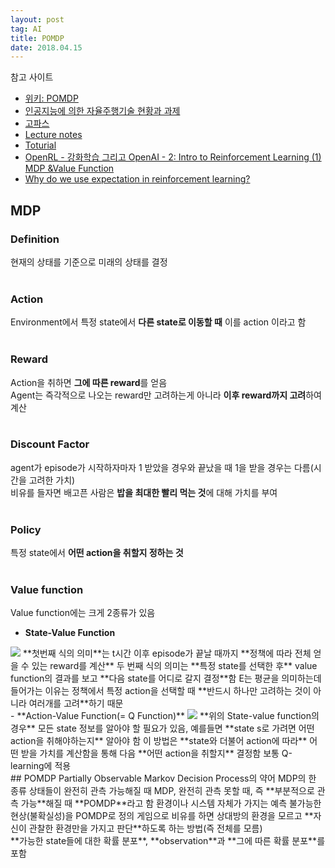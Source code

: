 ```yaml
---
layout: post 
tag: AI
title: POMDP
date: 2018.04.15
---
```

참고 사이트
- [위키: POMDP](https://en.wikipedia.org/wiki/Partially_observable_Markov_decision_process)
- [인공지능에 의한 자율주행기술 현황과 과제](http://magazine.hellot.net/magz/article/articleDetail.do?flag=all&showType=showType1&articleId=ARTI_000000000041369&articleAllListSortType=sort_1&page=1&selectYearMonth=201605&subCtgId=)
- [고파스](https://www.koreapas.com/m/view.php?id=gofun&page=1&sn1=&divpage=27&select_arrange=headnum&desc=asc&no=142813&allc=1)
- [Lecture notes](https://www.cs.cmu.edu/~ggordon/780-fall07/lectures/POMDP_lecture.pdf)
- [Toturial](https://www.techfak.uni-bielefeld.de/~skopp/Lehre/STdKI_SS10/POMDP_tutorial.pdf)
- [OpenRL - 강화학습 그리고 OpenAI - 2: Intro to Reinforcement Learning (1) MDP &amp;Value Function](http://www.modulabs.co.kr/RL_library/2136)
- [Why do we use expectation in reinforcement learning?](https://stats.stackexchange.com/questions/225098/why-do-we-use-expectation-in-reinforcement-learning)

## MDP  
### Definition  
현재의 상태를 기준으로 미래의 상태를 결정  
<br>
### Action  
Environment에서 특정 state에서 **다른 state로 이동할 때** 이를 action 이라고 함  
<br>
### Reward  
Action을 취하면 **그에 따른 reward**를 얻음  
Agent는 즉각적으로 나오는 reward만 고려하는게 아니라 **이후 reward까지 고려**하여 계산  
<br>
### Discount Factor  
agent가 episode가 시작하자마자 1 받았을 경우와 끝났을 때 1을 받을 경우는 다름(시간을 고려한 가치)  
비유를 들자면 배고픈 사람은 **밥을 최대한 빨리 먹는 것**에 대해 가치를 부여  
<br>
### Policy  
특정 state에서 **어떤 action을 취할지 정하는 것**  
<br>
### Value function  
Value function에는 크게 2종류가 있음  
- **State-Value Function**  
<img src="{{site.url}}/images/AI_POMDP1.JPG?raw=true">  
**첫번째 식의 의미**는 t시간 이후 episode가 끝날 때까지 **정책에 따라 전체 얻을 수 있는 reward를 계산**  
두 번째 식의 의미는 **특정 state를 선택한 후** value function의 결과를 보고 **다음 state를 어디로 갈지 결정**함  
E는 평균을 의미하는데 들어가는 이유는 정책에서 특정 action을 선택할 때 **반드시 하나만 고려하는 것이 아니라 여러개를 고려**하기 때문  

<br>
- **Action-Value Function(= Q Function)**  
<img src="{{site.url}}/images/AI_POMDP2.JPG?raw=true">  
**위의 State-value function의 경우** 모든 state 정보를 알아야 할 필요가 있음, 예를들면 **state s로 가려면 어떤 action을 취해야하는지** 알아야 함
이 방법은 **state와 더불어 action에 따라** 어떤 받을 가치를 계산함을 통해 다음 **어떤 action을 취할지** 결정함  
보통 Q-learning에 적용  

<br>
## POMDP  
Partially Observable Markov Decision Process의 약어  
MDP의 한 종류  
상태들이 완전히 관측 가능해질 때 MDP, 완전히 관측 못할 때, 즉 **부분적으로 관측 가능**해질 때 **POMDP**라고 함  
환경이나 시스템 자체가 가지는 예측 불가능한 현상(불확실성)을 POMDP로 정의  
게임으로 비유를 하면 상대방의 환경을 모르고 **자신이 관찰한 환경만을 가지고 판단**하도록 하는 방법(즉 전체를 모름)  
<br>
**가능한 state들에 대한 확률 분포**, **observation**과 **그에 따른 확률 분포**를 포함   